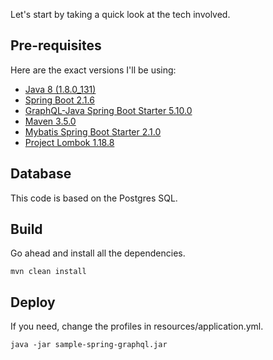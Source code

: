 
Let's start by taking a quick look at the tech involved.

## Pre-requisites

Here are the exact versions I'll be using:

- [Java 8 (1.8.0_131)](https://java.com)
- [Spring Boot 2.1.6](https://projects.spring.io/spring-boot)
- [GraphQL-Java Spring Boot Starter 5.10.0](https://www.graphql-java-kickstart.com/spring-boot/)
- [Maven 3.5.0](https://maven.apache.org/)
- [Mybatis Spring Boot Starter 2.1.0](http://www.mybatis.org/mybatis-3/)
- [Project Lombok 1.18.8](https://projectlombok.org/)

## Database

This code is based on the Postgres SQL. 

## Build

Go ahead and install all the dependencies.

    mvn clean install

## Deploy

If you need, change the profiles in resources/application.yml.

    java -jar sample-spring-graphql.jar
